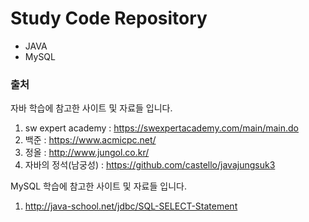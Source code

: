 # Study Code Repository 

- JAVA
- MySQL

### 출처

자바 학습에 참고한 사이트 및 자료들 입니다. 

1. sw expert academy : https://swexpertacademy.com/main/main.do
2. 백준 : https://www.acmicpc.net/
3. 정올 : http://www.jungol.co.kr/
4. 자바의 정석(남궁성) : https://github.com/castello/javajungsuk3

MySQL 학습에 참고한 사이트 및 자료들 입니다.

1. http://java-school.net/jdbc/SQL-SELECT-Statement
